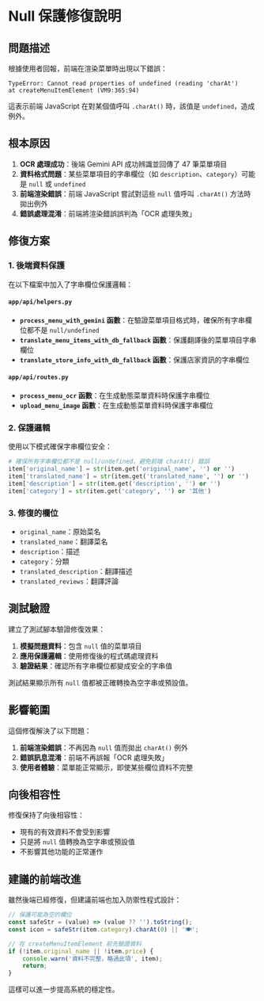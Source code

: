 # Null 保護修復說明

## 問題描述

根據使用者回報，前端在渲染菜單時出現以下錯誤：
```
TypeError: Cannot read properties of undefined (reading 'charAt')
at createMenuItemElement (VM9:365:94)
```

這表示前端 JavaScript 在對某個值呼叫 `.charAt()` 時，該值是 `undefined`，造成例外。

## 根本原因

1. **OCR 處理成功**：後端 Gemini API 成功辨識並回傳了 47 筆菜單項目
2. **資料格式問題**：某些菜單項目的字串欄位（如 `description`、`category`）可能是 `null` 或 `undefined`
3. **前端渲染錯誤**：前端 JavaScript 嘗試對這些 `null` 值呼叫 `.charAt()` 方法時拋出例外
4. **錯誤處理混淆**：前端將渲染錯誤誤判為「OCR 處理失敗」

## 修復方案

### 1. 後端資料保護

在以下檔案中加入了字串欄位保護邏輯：

#### `app/api/helpers.py`
- **`process_menu_with_gemini` 函數**：在驗證菜單項目格式時，確保所有字串欄位都不是 `null/undefined`
- **`translate_menu_items_with_db_fallback` 函數**：保護翻譯後的菜單項目字串欄位
- **`translate_store_info_with_db_fallback` 函數**：保護店家資訊的字串欄位

#### `app/api/routes.py`
- **`process_menu_ocr` 函數**：在生成動態菜單資料時保護字串欄位
- **`upload_menu_image` 函數**：在生成動態菜單資料時保護字串欄位

### 2. 保護邏輯

使用以下模式確保字串欄位安全：

```python
# 確保所有字串欄位都不是 null/undefined，避免前端 charAt() 錯誤
item['original_name'] = str(item.get('original_name', '') or '')
item['translated_name'] = str(item.get('translated_name', '') or '')
item['description'] = str(item.get('description', '') or '')
item['category'] = str(item.get('category', '') or '其他')
```

### 3. 修復的欄位

- `original_name`：原始菜名
- `translated_name`：翻譯菜名
- `description`：描述
- `category`：分類
- `translated_description`：翻譯描述
- `translated_reviews`：翻譯評論

## 測試驗證

建立了測試腳本驗證修復效果：

1. **模擬問題資料**：包含 `null` 值的菜單項目
2. **應用保護邏輯**：使用修復後的程式碼處理資料
3. **驗證結果**：確認所有字串欄位都變成安全的字串值

測試結果顯示所有 `null` 值都被正確轉換為空字串或預設值。

## 影響範圍

這個修復解決了以下問題：

1. **前端渲染錯誤**：不再因為 `null` 值而拋出 `charAt()` 例外
2. **錯誤訊息混淆**：前端不再誤報「OCR 處理失敗」
3. **使用者體驗**：菜單能正常顯示，即使某些欄位資料不完整

## 向後相容性

修復保持了向後相容性：
- 現有的有效資料不會受到影響
- 只是將 `null` 值轉換為空字串或預設值
- 不影響其他功能的正常運作

## 建議的前端改進

雖然後端已經修復，但建議前端也加入防禦性程式設計：

```javascript
// 保護可能為空的欄位
const safeStr = (value) => (value ?? '').toString();
const icon = safeStr(item.category).charAt(0) || '🍽️';

// 在 createMenuItemElement 前先驗證資料
if (!item.original_name || !item.price) {
    console.warn('資料不完整，略過此項', item);
    return;
}
```

這樣可以進一步提高系統的穩定性。 